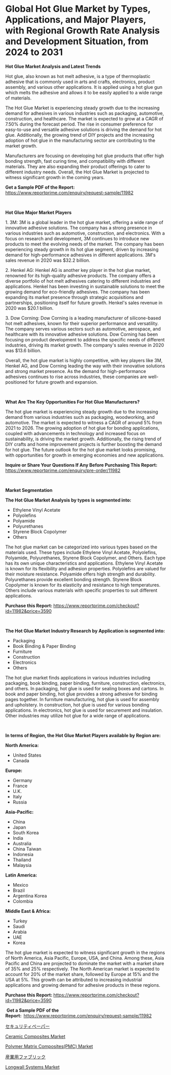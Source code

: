 <p><h1>Global Hot Glue Market by Types, Applications, and Major Players, with Regional Growth Rate Analysis and Development Situation, from 2024 to 2031</h1></p><p><strong>Hot Glue Market Analysis and Latest Trends</strong></p>
<p><p>Hot glue, also known as hot melt adhesive, is a type of thermoplastic adhesive that is commonly used in arts and crafts, electronics, product assembly, and various other applications. It is applied using a hot glue gun which melts the adhesive and allows it to be easily applied to a wide range of materials.</p><p>The Hot Glue Market is experiencing steady growth due to the increasing demand for adhesives in various industries such as packaging, automotive, construction, and healthcare. The market is expected to grow at a CAGR of 7.50% during the forecast period. The rise in consumer preference for easy-to-use and versatile adhesive solutions is driving the demand for hot glue. Additionally, the growing trend of DIY projects and the increasing adoption of hot glue in the manufacturing sector are contributing to the market growth.</p><p>Manufacturers are focusing on developing hot glue products that offer high bonding strength, fast curing time, and compatibility with different materials. They are also expanding their product offerings to cater to different industry needs. Overall, the Hot Glue Market is projected to witness significant growth in the coming years.</p></p>
<p><strong>Get a Sample PDF of the Report:&nbsp;</strong> <a href="https://www.reportprime.com/enquiry/request-sample/11982">https://www.reportprime.com/enquiry/request-sample/11982</a></p>
<p>&nbsp;</p>
<p><strong>Hot Glue Major Market Players</strong></p>
<p><p>1. 3M: 3M is a global leader in the hot glue market, offering a wide range of innovative adhesive solutions. The company has a strong presence in various industries such as automotive, construction, and electronics. With a focus on research and development, 3M continues to introduce new products to meet the evolving needs of the market. The company has been experiencing steady growth in its hot glue segment, driven by increasing demand for high-performance adhesives in different applications. 3M's sales revenue in 2020 was $32.2 billion.</p><p>2. Henkel AG: Henkel AG is another key player in the hot glue market, renowned for its high-quality adhesive products. The company offers a diverse portfolio of hot melt adhesives catering to different industries and applications. Henkel has been investing in sustainable solutions to meet the growing demand for eco-friendly adhesives. The company has been expanding its market presence through strategic acquisitions and partnerships, positioning itself for future growth. Henkel's sales revenue in 2020 was $20.1 billion.</p><p>3. Dow Corning: Dow Corning is a leading manufacturer of silicone-based hot melt adhesives, known for their superior performance and versatility. The company serves various sectors such as automotive, aerospace, and healthcare with its innovative adhesive solutions. Dow Corning has been focusing on product development to address the specific needs of different industries, driving its market growth. The company's sales revenue in 2020 was $13.6 billion.</p><p>Overall, the hot glue market is highly competitive, with key players like 3M, Henkel AG, and Dow Corning leading the way with their innovative solutions and strong market presence. As the demand for high-performance adhesives continues to rise across industries, these companies are well-positioned for future growth and expansion.</p></p>
<p>&nbsp;</p>
<p><strong>What Are The Key Opportunities For Hot Glue Manufacturers?</strong></p>
<p><p>The hot glue market is experiencing steady growth due to the increasing demand from various industries such as packaging, woodworking, and automotive. The market is expected to witness a CAGR of around 5% from 2021 to 2026. The growing adoption of hot glue for bonding applications, coupled with advancements in technology and increased focus on sustainability, is driving the market growth. Additionally, the rising trend of DIY crafts and home improvement projects is further boosting the demand for hot glue. The future outlook for the hot glue market looks promising, with opportunities for growth in emerging economies and new applications.</p></p>
<p><strong>Inquire or Share Your Questions If Any Before Purchasing This Report:</strong> <a href="https://www.reportprime.com/enquiry/pre-order/11982">https://www.reportprime.com/enquiry/pre-order/11982</a></p>
<p>&nbsp;</p>
<p><strong>Market Segmentation</strong></p>
<p><strong>The Hot Glue Market Analysis by types is segmented into:</strong></p>
<p><ul><li>Ethylene Vinyl Acetate</li><li>Polyolefins</li><li>Polyamide</li><li>Polyurethanes</li><li>Styrene Block Copolymer</li><li>Others</li></ul></p>
<p><p>The hot glue market can be categorized into various types based on the materials used. These types include Ethylene Vinyl Acetate, Polyolefins, Polyamide, Polyurethanes, Styrene Block Copolymer, and Others. Each type has its own unique characteristics and applications. Ethylene Vinyl Acetate is known for its flexibility and adhesion properties. Polyolefins are valued for their moisture resistance. Polyamide offers high strength and durability. Polyurethanes provide excellent bonding strength. Styrene Block Copolymer is known for its elasticity and resistance to high temperatures. Others include various materials with specific properties to suit different applications.</p></p>
<p><strong>Purchase this Report:&nbsp;</strong><a href="https://www.reportprime.com/checkout?id=11982&price=3590">https://www.reportprime.com/checkout?id=11982&price=3590</a></p>
<p>&nbsp;</p>
<p><strong>The Hot Glue Market Industry Research by Application is segmented into:</strong></p>
<p><ul><li>Packaging</li><li>Book Binding & Paper Binding</li><li>Furniture</li><li>Construction</li><li>Electronics</li><li>Others</li></ul></p>
<p><p>The hot glue market finds applications in various industries including packaging, book binding, paper binding, furniture, construction, electronics, and others. In packaging, hot glue is used for sealing boxes and cartons. In book and paper binding, hot glue provides a strong adhesive for binding pages together. In furniture manufacturing, hot glue is used for assembly and upholstery. In construction, hot glue is used for various bonding applications. In electronics, hot glue is used for securement and insulation. Other industries may utilize hot glue for a wide range of applications.</p></p>
<p>&nbsp;</p>
<p><strong>In terms of Region, the Hot Glue Market Players available by Region are:</strong></p>
<p>
    <p> <strong> North America: </strong>
        <ul>
            <li>United States</li>
            <li>Canada</li>
        </ul>
        </p> 
    <p> <strong> Europe: </strong>
        <ul>
            <li>Germany</li>
            <li>France</li>
            <li>U.K.</li>
            <li>Italy</li>
            <li>Russia</li>
        </ul>
        </p> 
    <p> <strong> Asia-Pacific: </strong>
        <ul>
            <li>China</li>
            <li>Japan</li>
            <li>South Korea</li>
            <li>India</li>
            <li>Australia</li>
            <li>China Taiwan</li>
            <li>Indonesia</li>
            <li>Thailand</li>
            <li>Malaysia</li>
        </ul>
        </p> 
    <p> <strong> Latin America: </strong>
        <ul>
            <li>Mexico</li>
            <li>Brazil</li>
            <li>Argentina Korea</li>
            <li>Colombia</li>
        </ul>
        </p> 
    <p> <strong> Middle East & Africa: </strong>
        <ul>
            <li>Turkey</li>
            <li>Saudi</li>
            <li>Arabia</li>
            <li>UAE</li>
            <li>Korea</li>
        </ul>
    </p>
    </p>
<p><p>The hot glue market is expected to witness significant growth in the regions of North America, Asia Pacific, Europe, USA, and China. Among these, Asia Pacific and China are projected to dominate the market with a market share of 35% and 25% respectively. The North American market is expected to account for 20% of the market share, followed by Europe at 15% and the USA at 5%. This growth can be attributed to increasing industrial applications and growing demand for adhesive products in these regions.</p></p>
<p><strong>Purchase this Report: </strong><a href="https://www.reportprime.com/checkout?id=11982&price=3590">https://www.reportprime.com/checkout?id=11982&price=3590</a></p>
<p>&nbsp;<strong>Get a Sample PDF of the Report:&nbsp;&nbsp;</strong><a href="https://www.reportprime.com/enquiry/request-sample/11982">https://www.reportprime.com/enquiry/request-sample/11982</a></p>
<p><strong></strong></p>
<p><p><a href="https://github.com/ddwcuskozol07187/Market-Research-Report-List-1/blob/main/3419505189410.md">セキュリティペーパー</a></p><p><a href="https://github.com/josesg55/Market-Research-Report-List-1/blob/main/ceramic-composites-market.md">Ceramic Composites Market</a></p><p><a href="https://view.publitas.com/reportprime-1/polymer-matrix-composites-pmc-market-insights-market-players-and-forecast-till-2030/">Polymer Matrix Composites(PMC) Market</a></p><p><a href="https://github.com/xtkhtofdt934839/Market-Research-Report-List-1/blob/main/1398398189409.md">産業用ファブリック</a></p><p><a href="https://cedar-agate-3da.notion.site/Global-Longwall-Systems-Market-by-Types-Applications-and-Major-Players-with-Regional-Growth-Rate--443edb637d5845d2bb4af055593a8afa">Longwall Systems Market</a></p></p>